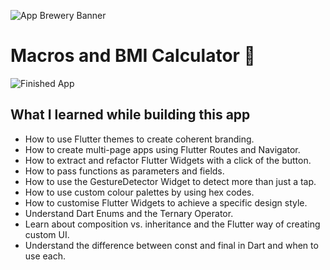 ![App Brewery Banner](https://github.com/londonappbrewery/Images/blob/master/AppBreweryBanner.png)


# Macros and BMI Calculator 💪

![Finished App](https://github.com/vukbundalo/Images/blob/main/MacrosBMICalculator.gif)
## What I learned while building this app

- How to use Flutter themes to create coherent branding. 
- How to create multi-page apps using Flutter Routes and Navigator.
- How to extract and refactor Flutter Widgets with a click of the button. 
- How to pass functions as parameters and fields.
- How to use the GestureDetector Widget to detect more than just a tap.
- How to use custom colour palettes by using hex codes.
- How to customise Flutter Widgets to achieve a specific design style.
- Understand Dart Enums and the Ternary Operator.
- Learn about composition vs. inheritance and the Flutter way of creating custom UI.
- Understand the difference between const and final in Dart and when to use each.
